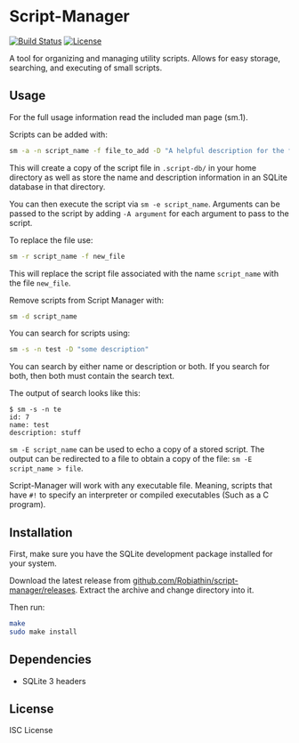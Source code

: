 # Script-Manager

<a href="https://travis-ci.org/Robiathin/script-manager"><img src="https://travis-ci.org/Robiathin/script-manager.svg?branch=master" alt="Build Status"></a> <a href="https://github.com/Robiathin/script-manager/blob/master/LICENSE"><img src="https://img.shields.io/github/license/Robiathin/script-manager.svg?maxAge=2592000" alt="License"></a>

A tool for organizing and managing utility scripts. Allows for easy storage, searching, and executing of small scripts.

## Usage

For the full usage information read the included man page (sm.1).

Scripts can be added with:

```sh
sm -a -n script_name -f file_to_add -D "A helpful description for the file."
```

This will create a copy of the script file in `.script-db/` in your home directory as well as store the name and description information in an SQLite database in that directory.

You can then execute the script via `sm -e script_name`. Arguments can be passed to the script by adding `-A argument` for each argument to pass to the script.

To replace the file use:

```sh
sm -r script_name -f new_file
```

This will replace the script file associated with the name `script_name` with the file `new_file`.

Remove scripts from Script Manager with:

```sh
sm -d script_name
```

You can search for scripts using:

```sh
sm -s -n test -D "some description"
```

You can search by either name or description or both. If you search for both, then both must contain the search text.

The output of search looks like this:

```
$ sm -s -n te
id: 7
name: test
description: stuff
```

`sm -E script_name` can be used to echo a copy of a stored script. The output can be redirected to a file to obtain a copy of the file: `sm -E script_name > file`.

Script-Manager will work with any executable file. Meaning, scripts that have `#!` to specify an interpreter or compiled executables (Such as a C program).

## Installation

First, make sure you have the SQLite development package installed for your system.

Download the latest release from [github.com/Robiathin/script-manager/releases](https://github.com/Robiathin/script-manager/releases). Extract the archive and change directory into it.

Then run:

```sh
make
sudo make install
```

## Dependencies

 - SQLite 3 headers

## License

ISC License
